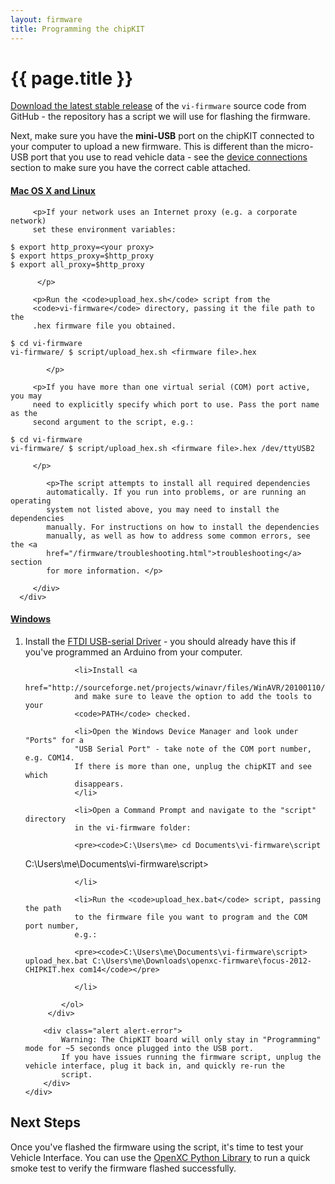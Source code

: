 ```yaml
---
layout: firmware
title: Programming the chipKIT
---
```


<div class="page-header">
    <h1>{{ page.title }}</h1>
</div>

[Download the latest stable
release](https://github.com/openxc/vi-firmware/releases) of the `vi-firmware`
source code from GitHub - the repository has a script we will use for flashing
the firmware.

Next, make sure you have the **mini-USB** port on the chipKIT connected to your
computer to upload a new firmware. This is different than the micro-USB port
that you use to read vehicle data - see the [device
connections](http://chipkit-vi.openxcplatform.com/hardware.html#connections)
section to make sure you have the correct cable attached.

<div class="panel-group" id="accordian">

   <div class="panel panel-default">
      <div class="panel-heading">
         <h4 class="panel-title">
            <a class="accordian-toggle" data-toggle="collapse"
                  data-parent="#accordian" href="#collapseUnix">
               Mac OS X and Linux
            </a>
         </h4>
      </div>
      <div id="collapseUnix" class="panel-collapse collapse">
         <div class="panel-body">

         <p>If your network uses an Internet proxy (e.g. a corporate network)
         set these environment variables:

<pre><code>$ export http_proxy=&lt;your proxy&gt;
$ export https_proxy=$http_proxy
$ export all_proxy=$http_proxy</code></pre>
          </p>

         <p>Run the <code>upload_hex.sh</code> script from the
         <code>vi-firmware</code> directory, passing it the file path to the
         .hex firmware file you obtained.

<pre><code>$ cd vi-firmware
vi-firmware/ $ script/upload_hex.sh &lt;firmware file&gt;.hex</code></pre>
            </p>

         <p>If you have more than one virtual serial (COM) port active, you may
         need to explicitly specify which port to use. Pass the port name as the
         second argument to the script, e.g.:

<pre><code>$ cd vi-firmware
vi-firmware/ $ script/upload_hex.sh &lt;firmware file&gt;.hex /dev/ttyUSB2</code></pre>
         </p>

            <p>The script attempts to install all required dependencies
            automatically. If you run into problems, or are running an operating
            system not listed above, you may need to install the dependencies
            manually. For instructions on how to install the dependencies
            manually, as well as how to address some common errors, see the <a
            href="/firmware/troubleshooting.html">troubleshooting</a> section
            for more information. </p>

         </div>
      </div>
   </div>

   <div class="panel panel-default">
      <div class="panel-heading">
         <h4 class="panel-title">
            <a class="accordian-toggle" data-toggle="collapse"
                  data-parent="#accordian" href="#collapseWindows">
               Windows
            </a>
         </h4>
      </div>
      <div id="collapseWindows" class="panel-collapse collapse">
         <div class="panel-body">
            <ol>
               <li>Install the <a
               href="http://www.ftdichip.com/Drivers/VCP.htm">FTDI USB-serial
               Driver</a> - you should already have this if you've programmed an
               Arduino from your computer.
               </li>

               <li>Install <a
               href="http://sourceforge.net/projects/winavr/files/WinAVR/20100110/">WinAVR</a>
               and make sure to leave the option to add the tools to your
               <code>PATH</code> checked.

               <li>Open the Windows Device Manager and look under "Ports" for a
               "USB Serial Port" - take note of the COM port number, e.g. COM14.
               If there is more than one, unplug the chipKIT and see which
               disappears.
               </li>

               <li>Open a Command Prompt and navigate to the "script" directory
               in the vi-firmware folder:

               <pre><code>C:\Users\me> cd Documents\vi-firmware\script
C:\Users\me\Documents\vi-firmware\script></code></pre>

               </li>

               <li>Run the <code>upload_hex.bat</code> script, passing the path
               to the firmware file you want to program and the COM port number,
               e.g.:

               <pre><code>C:\Users\me\Documents\vi-firmware\script> upload_hex.bat C:\Users\me\Downloads\openxc-firmware\focus-2012-CHIPKIT.hex com14</code></pre>

               </li>

            </ol>
         </div>
         
        <div class="alert alert-error">
            Warning: The ChipKIT board will only stay in "Programming" mode for ~5 seconds once plugged into the USB port.
            If you have issues running the firmware script, unplug the vehicle interface, plug it back in, and quickly re-run the
            script. 
        </div>
    </div>

   </div>

</div>

<div class="page-header">
<h2>Next Steps</h2>
</div>

Once you've flashed the firmware using the script, it's time to test your
Vehicle Interface. You can use the [OpenXC Python Library][python-test] to run a
quick smoke test to verify the firmware flashed successfully.

[python-test]: http://www.openxcplatform.com/python/getting-started.html
